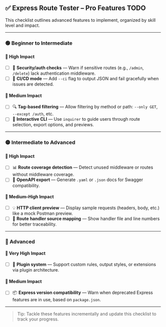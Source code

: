 ## ✅ Express Route Tester – Pro Features TODO

This checklist outlines advanced features to implement, organized by skill level and impact.

---

### 🟢 Beginner to Intermediate

#### 🔹 High Impact
- [ ] 🔐 **Security/auth checks** — Warn if sensitive routes (e.g., `/admin`, `/delete`) lack authentication middleware.
- [ ] 🧪 **CI/CD mode** — Add `--ci` flag to output JSON and fail gracefully when issues are detected.

#### 🔹 Medium Impact
- [ ] 🔍 **Tag-based filtering** — Allow filtering by method or path: `--only GET`, `--except /auth`, etc.
- [ ] 🧭 **Interactive CLI** — Use `inquirer` to guide users through route selection, export options, and previews.

---

### 🟡 Intermediate to Advanced

#### 🔹 High Impact
- [ ] 📊 **Route coverage detection** — Detect unused middleware or routes without middleware coverage.
- [ ] 📄 **OpenAPI export** — Generate `.yaml` or `.json` docs for Swagger compatibility.

#### 🔹 Medium–High Impact
- [ ] 💡 **HTTP client preview** — Display sample requests (headers, body, etc.) like a mock Postman preview.
- [ ] 🔗 **Route handler source mapping** — Show handler file and line numbers for better traceability.

---

### 🔴 Advanced

#### 🔹 Very High Impact
- [ ] 🧩 **Plugin system** — Support custom rules, output styles, or extensions via plugin architecture.

#### 🔹 Medium Impact
- [ ] 📦 **Express version compatibility** — Warn when deprecated Express features are in use, based on `package.json`.

---

> Tip: Tackle these features incrementally and update this checklist to track your progress.

